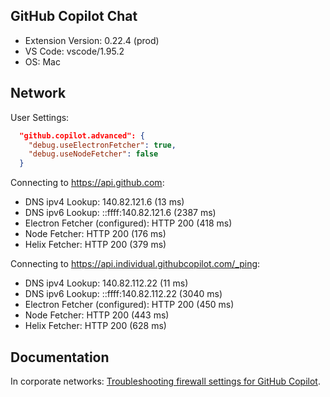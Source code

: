 ## GitHub Copilot Chat

- Extension Version: 0.22.4 (prod)
- VS Code: vscode/1.95.2
- OS: Mac

## Network

User Settings:
```json
  "github.copilot.advanced": {
    "debug.useElectronFetcher": true,
    "debug.useNodeFetcher": false
  }
```

Connecting to https://api.github.com:
- DNS ipv4 Lookup: 140.82.121.6 (13 ms)
- DNS ipv6 Lookup: ::ffff:140.82.121.6 (2387 ms)
- Electron Fetcher (configured): HTTP 200 (418 ms)
- Node Fetcher: HTTP 200 (176 ms)
- Helix Fetcher: HTTP 200 (379 ms)

Connecting to https://api.individual.githubcopilot.com/_ping:
- DNS ipv4 Lookup: 140.82.112.22 (11 ms)
- DNS ipv6 Lookup: ::ffff:140.82.112.22 (3040 ms)
- Electron Fetcher (configured): HTTP 200 (450 ms)
- Node Fetcher: HTTP 200 (443 ms)
- Helix Fetcher: HTTP 200 (628 ms)

## Documentation

In corporate networks: [Troubleshooting firewall settings for GitHub Copilot](https://docs.github.com/en/copilot/troubleshooting-github-copilot/troubleshooting-firewall-settings-for-github-copilot).